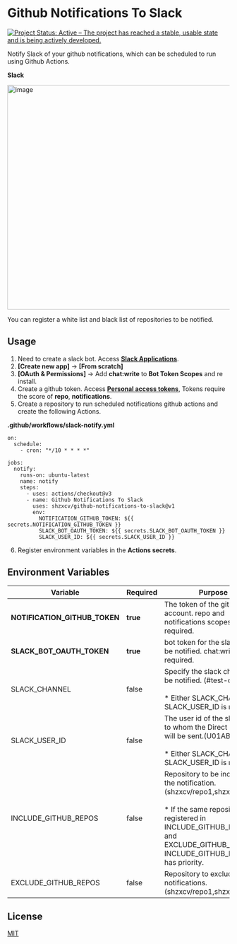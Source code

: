# Github Notifications To Slack
<a href="https://www.repostatus.org/#active"><img src="https://www.repostatus.org/badges/latest/active.svg" alt="Project Status: Active – The project has reached a stable, usable state and is being actively developed." /></a>

Notify Slack of your github notifications, which can be scheduled to run using Github Actions.

**Slack**

<img width="508" alt="image" src="https://user-images.githubusercontent.com/68991732/190888938-52399977-b045-49e8-8afb-a028b1a5ba94.png">

You can register a white list and black list of repositories to be notified.

## Usage

1. Need to create a slack bot. Access **[Slack Applications](https://api.slack.com/apps)**.
2. **[Create new app]** -> **[From scratch]**
3. **[OAuth & Permissions]** -> Add **chat:write** to **Bot Token Scopes** and re install.
4. Create a github token. Access **[Personal access tokens](https://github.com/settings/tokens)**, Tokens require the score of **repo**, **notifications**.
5. Create a repository to run scheduled notifications github actions and create the following Actions.

**.github/workflows/slack-notify.yml**
```
on:
  schedule:
    - cron: "*/10 * * * *"

jobs:
  notify:
    runs-on: ubuntu-latest
    name: notify
    steps:
      - uses: actions/checkout@v3
      - name: Github Notifications To Slack
        uses: shzxcv/github-notifications-to-slack@v1
        env:
          NOTIFICATION_GITHUB_TOKEN: ${{ secrets.NOTIFICATION_GITHUB_TOKEN }}
          SLACK_BOT_OAUTH_TOKEN: ${{ secrets.SLACK_BOT_OAUTH_TOKEN }}
          SLACK_USER_ID: ${{ secrets.SLACK_USER_ID }}
```

6. Register environment variables in the **Actions secrets**.

## Environment Variables

| Variable                  | Required | Purpose                                                                                                                                                                                                       | 
| ------------------------- | -------- | ------------------------------------------------------------------------------------------------------------------------------------------------------------------------------------------------------------- | 
| **NOTIFICATION_GITHUB_TOKEN** | **true**     | The token of the github account. repo and notifications scopes are required.                                                                                                                                  | 
| **SLACK_BOT_OAUTH_TOKEN**     | **true**     | bot token for the slack app to be notified. chat:write is required.                                                                                                                                           | 
| SLACK_CHANNEL             | false    | Specify the slack channel to be notified. (#test-channel)<br><br>* Either SLACK_CHANNEL or SLACK_USER_ID is required.                                                                                         | 
| SLACK_USER_ID             | false    | The user id of the slack user to whom the Direct Message will be sent.(U01ABCD23EF)<br><br>* Either SLACK_CHANNEL or SLACK_USER_ID is required.                                                               | 
| INCLUDE_GITHUB_REPOS      | false    | Repository to be included in the notification. (shzxcv/repo1,shzxcv/repo2)<br><br>* If the same repository is registered in INCLUDE_GITHUB_REPOS and EXCLUDE_GITHUB_REPOS, INCLUDE_GITHUB_REPOS has priority. | 
| EXCLUDE_GITHUB_REPOS      | false    | Repository to exclude notifications. (shzxcv/repo1,shzxcv/repo2)                                                                                                                                              | 

## License

[MIT](https://github.com/shzxcv/github-notifications-to-slack/blob/main/LICENSE)
